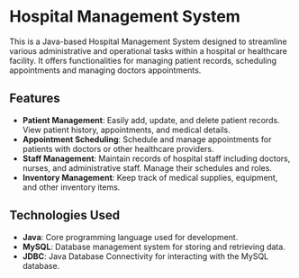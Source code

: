 # Hospital Management System

This is a Java-based Hospital Management System designed to streamline various administrative and operational tasks within a hospital or healthcare facility. It offers functionalities for managing patient records, scheduling appointments and managing doctors appointments.

## Features

- **Patient Management**: Easily add, update, and delete patient records. View patient history, appointments, and medical details.
- **Appointment Scheduling**: Schedule and manage appointments for patients with doctors or other healthcare providers.
- **Staff Management**: Maintain records of hospital staff including doctors, nurses, and administrative staff. Manage their schedules and roles.
- **Inventory Management**: Keep track of medical supplies, equipment, and other inventory items.

## Technologies Used

- **Java**: Core programming language used for development.
- **MySQL**: Database management system for storing and retrieving data.
- **JDBC**: Java Database Connectivity for interacting with the MySQL database.
